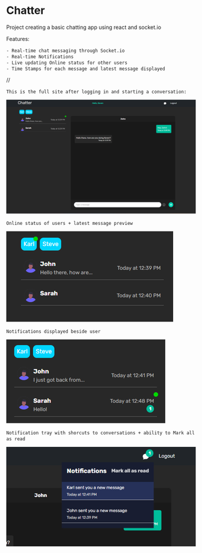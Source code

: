 # Chatter
Project creating a basic chatting app using react and socket.io

Features:
    
    - Real-time chat messaging through Socket.io
    - Real-time Notifications
    - Live updating Online status for other users
    - Time Stamps for each message and latest message displayed
//

    This is the full site after logging in and starting a conversation:

![HomePage](./Chatter/client/src/assets/HomePage.png)


    Online status of users + latest message preview
![Online](./Chatter/client/src/assets/OnlineStatus.png)

    Notifications displayed beside user 
![Noti](./Chatter/client/src/assets/Noti.png)

    Notification tray with shorcuts to conversations + ability to Mark all as read

![notification](./Chatter/client/src/assets/Notifications.png)
